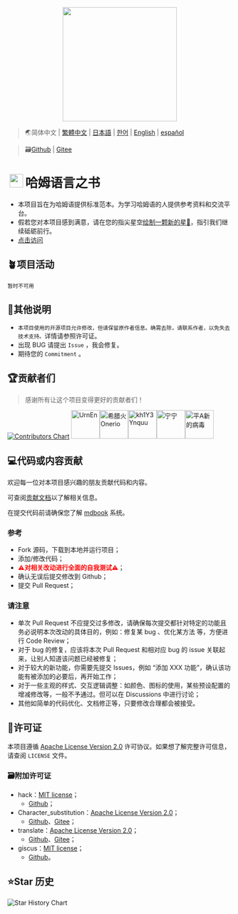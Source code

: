 <p align="center">
    <img height="256" src='https://Hamud.PJ568.eu.org/zh-Hans-CN/favicon.svg'/>
</p>

> 🌏简体中文 | [繁體中文](https://hamud.pj568.eu.org/zh-Hans-CN/About_Book.html?language=chinese_traditional) | [日本語](https://hamud.pj568.eu.org/zh-Hans-CN/About_Book.html?language=japanese) | [한어](https://hamud.pj568.eu.org/zh-Hans-CN/About_Book.html?language=korean) | [English](https://hamud.pj568.eu.org/zh-Hans-CN/About_Book.html?language=english) | [español](https://hamud.pj568.eu.org/zh-Hans-CN/About_Book.html?language=spanish)

> 🗃️[Github](https://github.com/Hamud-Lang/Hamud_Book) | [Gitee](https://gitee.com/Hamud-Lang/Hamud_Book)

# <img height="30" style="margin: -3px 5px;" src="https://Hamud.PJ568.eu.org/zh-Hans-CN/favicon.svg"/>哈姆语言之书

* 本项目旨在为哈姆语提供标准范本。为学习哈姆语的人提供参考资料和交流平台。
* 假若您对本项目感到满意，请在您的指尖星空[绘制一颗新的星🌟](https://github.com/Hamud-Lang/Hamud_Book)，指引我们继续砥砺前行。
* [点击访问](https://Hamud.PJ568.eu.org/index.html)

## 🪴项目活动

`暂时不可用`

## 📖其他说明

* `本项目使用的开源项目允许修改，但请保留原作者信息。确需去除，请联系作者，以免失去技术支持。`详情请参照许可证。
* 出现 BUG 请提出 `Issue` ，我会修复。
* 期待您的 `Commitment` 。

## 🏆贡献者们

> 感谢所有让这个项目变得更好的贡献者们！

[![Contributors Chart](https://contrib.rocks/image?repo=Hamud-Lang/Hamud_Book)](https://github.com/Hamud-Lang/Hamud_Book/graphs/contributors)
<a href="tencent://message/?uin=2918044071&Menu=yes" target="_blank"><img width="64" alt="UrnEn" src="https://q1.qlogo.cn/g?b=qq&nk=2918044071&s=640"/>​</a>
<a href="https://space.bilibili.com/3461580048042619" target="_blank"><img width="64" alt="希腊火Onerio" src="https://q1.qlogo.cn/g?b=qq&nk=1480900845&s=640"/>​</a>
<a href="tencent://message/?uin=2301299437&Menu=yes" target="_blank"><img width="64" alt="kh1Y3Ynquu" src="https://q1.qlogo.cn/g?b=qq&nk=2701152452&s=640"/>​</a>
<a href="tencent://message/?uin=93618119&Menu=yes" target="_blank"><img width="64" alt="宁宁" src="https://q1.qlogo.cn/g?b=qq&nk=93618119&s=640"/>​</a>
<a href="tencent://message/?uin=8598225&Menu=yes" target="_blank"><img width="64" alt="平A新的病毒" src="https://q1.qlogo.cn/g?b=qq&nk=8598225&s=640"/>​</a>

## 💻代码或内容贡献

欢迎每一位对本项目感兴趣的朋友贡献代码和内容。

可查阅[贡献文档](https://Hamud.PJ568.eu.org/zh-Hans-CN/Contribute/)以了解相关信息。

在提交代码前请确保您了解 [mdbook](https://rust-lang.github.io/mdBook/) 系统。

### 参考

* Fork 源码，下载到本地并运行项目；
* 添加/修改代码；
* <b style="color:red">⚠️对相关改动进行全面的自我测试⚠️</b>；
* 确认无误后提交修改到 Github；
* 提交 Pull Request；

### 请注意

* 单次 Pull Request 不应提交过多修改，请确保每次提交都针对特定的功能且务必说明本次改动的具体目的，例如：修复某 bug 、优化某方法 等，方便进行 Code Review；
* 对于 bug 的修复，应该将本次 Pull Request 和相对应 bug 的 issue 关联起来，让别人知道该问题已经被修复；
* 对于较大的新功能，你需要先提交 Issues，例如 “添加 XXX 功能”，确认该功能有被添加的必要后，再开始工作；
* 对于一些主观的样式、交互逻辑调整：如颜色、图标的使用，某些预设配置的增减修改等，一般不予通过。但可以在 Discussions 中进行讨论；
* 其他如简单的代码优化、文档修正等，只要修改合理都会被接受。

## 📄许可证

本项目遵循 [Apache License Version 2.0](http://www.apache.org/licenses/LICENSE-2.0) 许可协议。如果想了解完整许可信息，请查阅 `LICENSE` 文件。

### 🗃️附加许可证

* hack：[MIT license](https://mit-license.org)；
  * [Github](https://github.com/egoist/hack/blob/master/LICENSE)；
* Character_substitution：[Apache License Version 2.0](http://www.apache.org/licenses/LICENSE-2.0)；
  * [Github](https://github.com/Hamud-Lang/Character_substitution/LICENSE)、[Gitee](https://gitee.com/Hamud-Lang/Character_substitution/LICENSE)；
* translate：[Apache License Version 2.0](http://www.apache.org/licenses/LICENSE-2.0)；
  * [Github](https://github.com/xnx3/translate/blob/master/LICENSE)、[Gitee](https://gitee.com/mail_osc/translate/blob/master/LICENSE)；
* giscus：[MIT license](https://mit-license.org)；
  * [Github](https://github.com/giscus/giscus/blob/main/LICENSE)。

## ⭐Star 历史

![Star History Chart](https://api.star-history.com/svg?repos=Hamud-Lang/Hamud_Book&type=Date)
